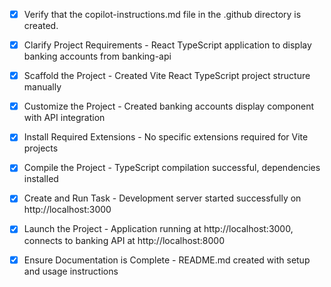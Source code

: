 <!-- Use this file to provide workspace-specific custom instructions to Copilot. For more details, visit https://code.visualstudio.com/docs/copilot/copilot-customization#_use-a-githubcopilotinstructionsmd-file -->
- [x] Verify that the copilot-instructions.md file in the .github directory is created.

- [x] Clarify Project Requirements - React TypeScript application to display banking accounts from banking-api

- [x] Scaffold the Project - Created Vite React TypeScript project structure manually
	<!--
	Ensure that the previous step has been marked as completed.
	Call project setup tool with projectType parameter.
	Run scaffolding command to create project files and folders.
	Use '.' as the working directory.
	If no appropriate projectType is available, search documentation using available tools.
	Otherwise, create the project structure manually using available file creation tools.
	-->

- [x] Customize the Project - Created banking accounts display component with API integration

- [x] Install Required Extensions - No specific extensions required for Vite projects

- [x] Compile the Project - TypeScript compilation successful, dependencies installed

- [x] Create and Run Task - Development server started successfully on http://localhost:3000

- [x] Launch the Project - Application running at http://localhost:3000, connects to banking API at http://localhost:8000

- [x] Ensure Documentation is Complete - README.md created with setup and usage instructions
	<!--
	Verify that all previous steps have been completed.
	Verify that README.md and the copilot-instructions.md file in the .github directory exists and contains current project information.
	Clean up the copilot-instructions.md file in the .github directory by removing all HTML comments.
	 -->
